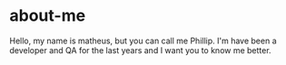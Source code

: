 # about-me
Hello, my name is matheus, but you can call me Phillip. I'm have been a developer and QA for the last years and I want you to know me better.
